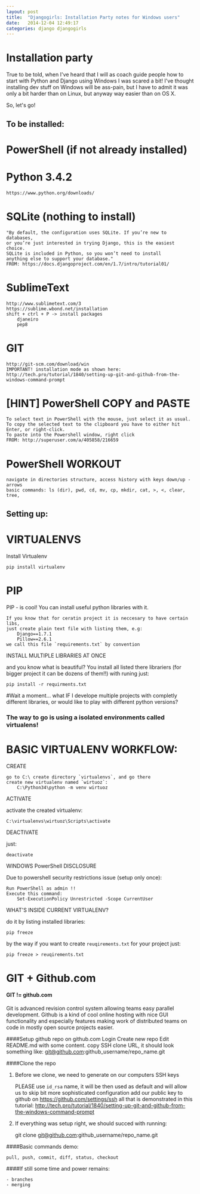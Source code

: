 ```yaml
---
layout: post
title:  "Djangogirls: Installation Party notes for Windows users"
date:   2014-12-04 12:49:17
categories: django djangogirls
---
```


Installation party
==================


True to be told, when I've heard that I will as coach guide people how to start with Python and Django using Windows I was scared a bit! I've thought installing dev stuff on Windows will be ass-pain, but I have to admit it was only a bit harder than on Linux, but anyway way easier than on OS X.

So, let's go!

To be installed:
----------------

PowerShell (if not already installed)
==================

Python 3.4.2
==================
	https://www.python.org/downloads/

SQLite (nothing to install)
==================
	"By default, the configuration uses SQLite. If you’re new to databases,
	or you’re just interested in trying Django, this is the easiest choice.
	SQLite is included in Python, so you won’t need to install
	anything else to support your database."
	FROM: https://docs.djangoproject.com/en/1.7/intro/tutorial01/



SublimeText
===========
	http://www.sublimetext.com/3
	https://sublime.wbond.net/installation
	shift + ctrl + P -> install packages
		djaneiro
		pep8

GIT
===
	http://git-scm.com/download/win
	IMPORTANT! installation mode as shown here:
	http://tech.pro/tutorial/1840/setting-up-git-and-github-from-the-windows-command-prompt


[HINT] PowerShell COPY and PASTE
================================
	To select text in PowerShell with the mouse, just select it as usual.
	To copy the selected text to the clipboard you have to either hit Enter, or right-click.
	To paste into the Powershell window, right click
	FROM: http://superuser.com/a/405858/216659



PowerShell WORKOUT
==================
	navigate in directories structure, access history with keys down/up -arrows
	basic commands: ls (dir), pwd, cd, mv, cp, mkdir, cat, >, <, clear, tree,


Setting up:
-----------

VIRTUALENVS
===========
Install Virtualenv

	pip install virtualenv

PIP
===
PIP - is cool! You can install useful python libraries with it.

	If you know that for ceratin project it is neccesary to have certain libs,
	just create plain text file with listing them, e.g:
		Django==1.7.1
		Pillow==2.6.1
	we call this file `requirements.txt` by convention

INSTALL MULTIPLE LIBRARIES AT ONCE

and you know what is beautiful? You install all listed there librariers (for bigger project it can be dozens of them!!) with runing just:

	pip install -r requirments.txt

#Wait a moment... what IF I develope multiple projects with completly different libraries, or would like to play with different python versions?

### The way to go is using a isolated environments called virtualens!


BASIC VIRTUALENV WORKFLOW:
==========================

CREATE

	go to C:\ create directory `virtualenvs`, and go there
	create new virtualenv named `wirtuoz`:
		C:\Python34\python -m venv wirtuoz

ACTIVATE

activate the created virtualenv:

	C:\virtualenvs\wirtuoz\Scripts\activate

DEACTIVATE

just:

	deactivate

WINDOWS PowerShell DISCLOSURE

Due to powershell security restrictions issue (setup only once):

	Run PowerShell as admin !!
	Execute this command:
		Set-ExecutionPolicy Unrestricted -Scope CurrentUser

WHAT'S INSIDE CURRENT VIRTUALENV?

do it by listing installed libraries:

	pip freeze

by the way if you want to create `reuqirements.txt` for your project just:

	pip freeze > reuqirements.txt

GIT + Github.com
================

#### GIT != github.com

Git is advanced revision control system allowing teams easy parallel development. Github is a kind of cool online hosting with nice GUI functionality and especially features making work of distributed teams on code in mostly open source projects easier.

####Setup github repo on github.com
	Login
	Create new repo
	Edit README.md with some content.
	copy SSH clone URL, it should look something like: git@github.com:github_username/repo_name.git

####Clone the repo

1) Before we clone, we need to generate on our computers SSH keys

	PLEASE use `id_rsa` name, it will be then used
	as default and will allow us to skip bit more sophisticated configuration
	add our public key to github on https://github.com/settings/ssh
	all that is demonstrated in this tutorial:
	http://tech.pro/tutorial/1840/setting-up-git-and-github-from-the-windows-command-prompt

2) If everything was setup right, we should succed with running:

	git clone git@github.com:github_username/repo_name.git

####Basic commands demo:

	pull, push, commit, diff, status, checkout

####If still some time and power remains:

	- branches
	- merging


